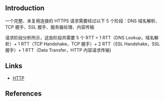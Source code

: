 ## Introduction


一个完整、未复用连接的 HTTPS 请求需要经过以下 5 个阶段：DNS 域名解析、TCP 握手、SSL 握手、服务器处理、内容传输


请求阶段分析所示，这些阶段共需要 5 个 RTT = 1 RTT（DNS Lookup，域名解析）+ 1 RTT（TCP Handshake，TCP 握手）+ 2 RTT（SSL Handshake，SSL 握手）+ 1 RTT（Data Transfer，HTTP 内容请求传输)




## Links

- [HTTP](/docs/CS/CN/HTTP/HTTP.md)

## References

